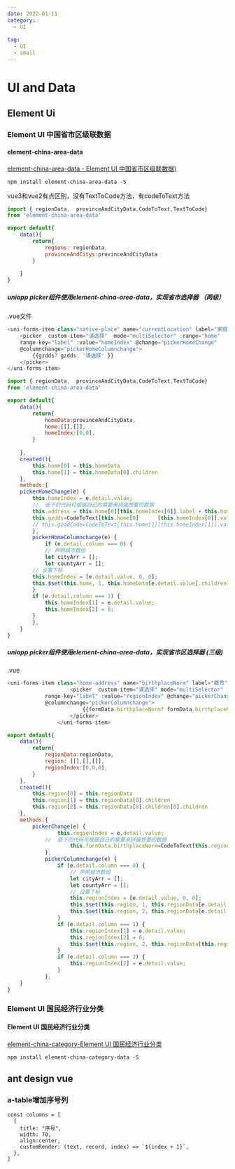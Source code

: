 ```yaml
---
date: 2022-01-11
category:
  - UI
 
tag:
  - UI
  - small
---
```


# UI and Data

## Element Ui

### Element UI 中国省市区级联数据

####  element-china-area-data 

 [element-china-area-data - Element UI 中国省市区级联数据)](https://www.npmjs.com/package/element-china-area-data) 

 `npm install element-china-area-data -S` 

vue3和vue2有点区别，没有TextToCode方法，有codeToText方法

```javascript
import { regionData,  provinceAndCityData,CodeToText,TextToCode} 
from 'element-china-area-data'

export default{
	data(){
		return{
			regions: regionData,
			provinceAndCitys:provinceAndCityData
		}
		
	}
}
```



##### **uniapp**   **picker**组件使用element-china-area-data，实现省市选择器 （两级）

.vue文件

```javascript
<uni-forms-item class="native-place" name="currentLocation" label="家庭所在地">
    <picker  custom-item="请选择"  mode="multiSelector" :range="home" 
    range-key="label" :value="homeIndex" @change="pickerHomeChange"
    @columnchange="pickerHomeColumnchange">
        {{gzdds? gzdds: '请选择' }}
    </picker>
</uni-forms-item>
```



```javascript
import { regionData,  provinceAndCityData,CodeToText,TextToCode} 
from 'element-china-area-data'

export default{
	data(){
		return{
			homeData:provinceAndCityData,
            home:[[],[]],
            homeIndex:[0,0],
		}
		
	},
	created(){
        this.home[0] = this.homeData
        this.home[1] = this.homeData[0].children
	},
	methods:{
	pickerHomeChange(e) {
        this.homeIndex = e.detail.value;
        //  底下的代码可根据自己的需要来拼接想要的数据
        this.address = this.home[0][this.homeIndex[0]].label + this.home[1]             			[this.homeIndex[1]].label 
        this.gzdds=CodeToText[this.home[0]		[this.homeIndex[0]].value]+'/'+CodeToText[this.home[1][this.homeIndex[1]].value]
        // this.gzddCode=CodeToText[this.home[1][this.homeIndex[1]].value]
        },
        pickerHomeColumnchange(e) {
            if (e.detail.column === 0) {
            // 声明城市数组
            let cityArr = [];
            let countyArr = [];
        // 设置下标
        this.homeIndex = [e.detail.value, 0, 0];
        this.$set(this.home, 1, this.homeData[e.detail.value].children);
        }
        if (e.detail.column === 1) {
            this.homeIndex[1] = e.detail.value;
            this.homeIndex[2] = 0;
        }
        },
	}
}
```

##### **uniapp**   **picker**组件使用element-china-area-data，实现省市区选择器  (三级)

.vue

```javascript
<uni-forms-item class="home-address" name="birthplaceNorm" label="籍贯">
					<picker  custom-item="请选择" mode="multiSelector" :range="region" 
			range-key="label" :value="regionIndex" @change="pickerChange"
			@columnchange="pickerColumnchange">
						{{formData.birthplaceNorm? formData.birthplaceNorm: '请选择' }}
					</picker>
				</uni-forms-item>
```

```javascript
export default{
	data(){
		return{
			regionData:regionData,
			region: [[],[],[]],
			regionIndex:[0,0,0],
		}
	},
	created(){
	    this.region[0] = this.regionData
		this.region[1] = this.regionData[0].children
		this.region[2] = this.regionData[0].children[0].children
	},
    methods:{
        pickerChange(e) {
				this.regionIndex = e.detail.value;
            //  底下的代码可根据自己的需要来拼接想要的数据
					this.formData.birthplaceNorm=CodeToText[this.region[0][this.regionIndex[0]].value]+'/'+CodeToText[this.region[1][this.regionIndex[1]].value]+'/'+CodeToText[this.region[2][this.regionIndex[2]].value]
			},
			pickerColumnchange(e) {
				if (e.detail.column === 0) {
					// 声明城市数组
					let cityArr = [];
					let countyArr = [];
					// 设置下标
					this.regionIndex = [e.detail.value, 0, 0];
					this.$set(this.region, 1, this.regionData[e.detail.value].children);
					this.$set(this.region, 2, this.regionData[e.detail.value].children[0].children);
				}
				if (e.detail.column === 1) {
					this.regionIndex[1] = e.detail.value;
					this.regionIndex[2] = 0;
					this.$set(this.region, 2, this.regionData[this.regionIndex[0]].children[this.regionIndex[1]].children);
				}
				if (e.detail.column === 2) {
					this.regionIndex[2] = e.detail.value;
				}
			},
    }
}
```



### **Element UI 国民经济行业分类**

#### Element UI 国民经济行业分类

 [element-china-category-Element UI 国民经济行业分类](https://www.npmjs.com/package/element-china-category-data) 

 `npm install element-china-category-data -S` 



## ant design vue

### a-table增加序号列

```
const columns = [
  {
    title: "序号",
    width: 70,
    align:center,
    customRender: (text, record, index) => `${index + 1}`,
  },
]
```

